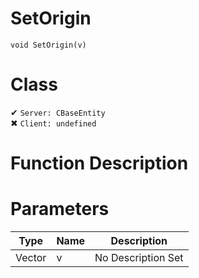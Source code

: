 # SetOrigin
```
void SetOrigin(v)
```
# Class
✔ `Server: CBaseEntity`  
✖ `Client: undefined`  

# Function Description

# Parameters
Type|Name|Description
--|--|--
Vector|v|No Description Set
